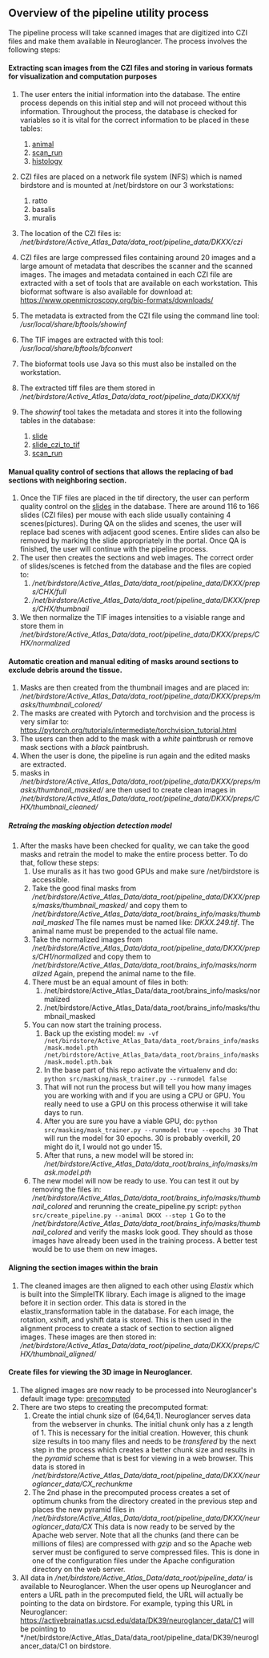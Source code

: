 ## Overview of the pipeline utility process
The pipeline process will take scanned images that are digitized into CZI files
and make them available in Neuroglancer. The process involves the following steps:

#### Extracting scan images from the CZI files and storing in various formats for visualization and computation purposes
1. The user enters the initial information into the database. The entire process depends on this initial step and will not
proceed without this information. Throughout the process, the database is checked
for variables so it is vital for the correct information to be placed in these tables:
    1. [animal](https://activebrainatlas.ucsd.edu/activebrainatlas/admin/brain/slideczitotif/)
    1. [scan_run](https://activebrainatlas.ucsd.edu/activebrainatlas/admin/brain/scanrun/)
    1. [histology](https://activebrainatlas.ucsd.edu/activebrainatlas/admin/brain/histology/)

1. CZI files are placed on a network file system (NFS) which is named birdstore and is 
mounted at /net/birdstore on our 3 workstations:
    1. ratto
    1. basalis
    1. muralis
1. The location of the CZI files is: */net/birdstore/Active_Atlas_Data/data_root/pipeline_data/DKXX/czi*
1. CZI files are large compressed files containing around 20 images and a large amount of metadata that describes
the scanner and the scanned images. The images and metadata contained in each CZI file are extracted with a set of 
tools that are available on each workstation. This bioformat software is also available for download at: 
https://www.openmicroscopy.org/bio-formats/downloads/  
1. The metadata is extracted from the CZI file using the command line tool: */usr/local/share/bftools/showinf*
1. The TIF images are extracted with this tool: */usr/local/share/bftools/bfconvert*
1. The bioformat tools use Java so this must also be installed on the workstation.
1. The extracted tiff files are them stored in */net/birdstore/Active_Atlas_Data/data_root/pipeline_data/DKXX/tif*
1. The *showinf* tool takes the metadata and stores it into the following tables in the database:
    1. [slide](https://activebrainatlas.ucsd.edu/activebrainatlas/admin/brain/slide/) 
    1. [slide_czi_to_tif](https://activebrainatlas.ucsd.edu/activebrainatlas/admin/brain/slideczitotif/)
    1. [scan_run](https://activebrainatlas.ucsd.edu/activebrainatlas/admin/brain/scanrun/)
#### Manual quality control of sections that allows the replacing of bad sections with neighboring section.
1. Once the TIF files are placed in the tif directory, the user can perform quality control on the 
[slides](https://activebrainatlas.ucsd.edu/activebrainatlas/admin/brain/slide/) in the
database. There are around 116 to 166 slides (CZI files) per mouse with each slide usually containing 4 scenes(pictures).
During QA on the slides and scenes, the user will replace bad scenes with adjacent good scenes. 
Entire slides can also be removed by marking the slide appropriately in the portal.
Once QA is finished, the user will continue with the pipeline process.
1. The user then creates the sections and web images. The correct order of slides/scenes is fetched
from the database and the files are copied to:
    1. */net/birdstore/Active_Atlas_Data/data_root/pipeline_data/DKXX/preps/CHX/full*
    1. */net/birdstore/Active_Atlas_Data/data_root/pipeline_data/DKXX/preps/CHX/thumbnail*
1. We then normalize the TIF images intensities to a visiable range and store them 
in */net/birdstore/Active_Atlas_Data/data_root/pipeline_data/DKXX/preps/CHX/normalized*
#### Automatic creation and manual editing of masks around sections to exclude debris around the tissue.
1. Masks are then created from the thumbnail images and are placed in:
*/net/birdstore/Active_Atlas_Data/data_root/pipeline_data/DKXX/preps/masks/thumbnail_colored/*
1. The masks are created with Pytorch and torchvision and the process is very similar to:
https://pytorch.org/tutorials/intermediate/torchvision_tutorial.html
1. The users can then add to the mask with a *white* paintbrush or remove mask sections with a *black* paintbrush.
1. When the user is done, the pipeline is run again and the edited masks are extracted.
1. masks in  
*/net/birdstore/Active_Atlas_Data/data_root/pipeline_data/DKXX/preps/masks/thumbnail_masked/* 
are then used to create clean images in 
*/net/birdstore/Active_Atlas_Data/data_root/pipeline_data/DKXX/preps/CHX/thumbnail_cleaned/*
##### Retraing the masking objection detection model
1. After the masks have been checked for quality, we can take the good masks and retrain the model
to make the entire process better. To do that, follow these steps:
    1. Use muralis as it has two good GPUs and make sure /net/birdstore is accessible.
    1. Take the good final masks from */net/birdstore/Active_Atlas_Data/data_root/pipeline_data/DKXX/preps/masks/thumbnail_masked/*
    and copy them to  */net/birdstore/Active_Atlas_Data/data_root/brains_info/masks/thumbnail_masked* The file names must 
    be named like: *DKXX.249.tif*. The animal name must be prepended to the actual file name. 
    1. Take the normalized images from */net/birdstore/Active_Atlas_Data/data_root/pipeline_data/DKXX/preps/CH1/normalized*
    and copy them to */net/birdstore/Active_Atlas_Data/data_root/brains_info/masks/normalized* Again, prepend the animal
    name to the file.
    1. There must be an equal amount of files in both:
        1. /net/birdstore/Active_Atlas_Data/data_root/brains_info/masks/normalized
        1. /net/birdstore/Active_Atlas_Data/data_root/brains_info/masks/thumbnail_masked
    1. You can now start the training process. 
        1. Back up the existing model: `mv -vf /net/birdstore/Active_Atlas_Data/data_root/brains_info/masks/mask.model.pth
        /net/birdstore/Active_Atlas_Data/data_root/brains_info/masks/mask.model.pth.bak`
        1. In the base part of this repo activate the virtualenv and do: `python src/masking/mask_trainer.py --runmodel false`
        1. That will not run the process but will tell you how many images you are working with and if you are using 
        a CPU or GPU. You really need to use a GPU on this process otherwise it will take days to run.
        1. After you are sure you have a viable GPU, do: `python src/masking/mask_trainer.py --runmodel true --epochs 30`
        That will run the model for 30 epochs. 30 is probably overkill, 20 might do it, I would not go under 15.
        1. After that runs, a new model will be stored in: */net/birdstore/Active_Atlas_Data/data_root/brains_info/masks/mask.model.pth*
    1. The new model will now be ready to use. You can test it out by removing the files in:
    */net/birdstore/Active_Atlas_Data/data_root/brains_info/masks/thumbnail_colored* 
    and rerunning the create_pipeline.py script: `python src/create_pipeline.py --animal DKXX --step 1`
    Go to the */net/birdstore/Active_Atlas_Data/data_root/brains_info/masks/thumbnail_colored* and verify the masks
    look good. They should as those images have already been used in the training process. A better test
    would be to use them on new images.
#### Aligning the section images within the brain
1. The cleaned images are then aligned to each other using *Elastix* which is built into the SimpleITK library.
Each image is aligned to the image before it in section order. This data is stored in the elastix_transformation table
in the database. For each image, the rotation, xshift, and yshift data is stored. This is then used
in the alignment process to create a stack of section to section aligned images. These images are then stored in:
*/net/birdstore/Active_Atlas_Data/data_root/pipeline_data/DKXX/preps/CHX/thumbnail_aligned/*
#### Create files for viewing the 3D image in Neuroglancer.
1. The aligned images are now ready to be processed into Neuroglancer's default image type: 
[precomputed](https://github.com/google/neuroglancer/tree/master/src/neuroglancer/datasource/precomputed)
1. There are two steps to creating the precomputed format:
    1. Create the intial chunk size of (64,64,1). Neuroglancer serves data from the webserver in chunks. The initial chunk
    only has a z length of 1. This is necessary for the initial creation. 
    However, this chunk size results in too many files and needs to be *transfered* by the next step in the process which creates
    a better chunk size and results in the *pyramid* scheme that is best for viewing in a web browser. This
    data is stored in */net/birdstore/Active_Atlas_Data/data_root/pipeline_data/DKXX/neuroglancer_data/CX_rechunkme*
    1. The 2nd phase in the precomputed process creates a set of optimum chunks from the  directory created in the previous
    step and places the new pyramid files in 
    */net/birdstore/Active_Atlas_Data/data_root/pipeline_data/DKXX/neuroglancer_data/CX*
    This data is now ready to be served by the Apache web server. Note that all the chunks 
    (and there can be millions of files) are compressed with *gzip* and so the Apache web server
    must be configured to serve compressed files. This is done in one of the configuration files
    under the Apache configuration directory on the web server.
1. All data in */net/birdstore/Active_Atlas_Data/data_root/pipeline_data/* is available to Neuroglancer. When
the user opens up Neuroglancer and enters a URL path in the precomputed field, the URL will actually be
pointing to the data on birdstore. For example, typing this URL in Neuroglancer: 
https://activebrainatlas.ucsd.edu/data/DK39/neuroglancer_data/C1 will be pointing to
*/net/birdstore/Active_Atlas_Data/data_root/pipeline_data/DK39/neuroglancer_data/C1 on birdstore. 

